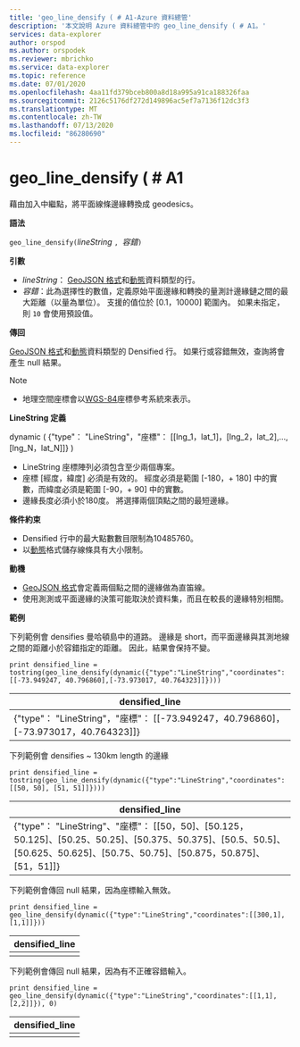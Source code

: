 ```yaml
---
title: 'geo_line_densify ( # A1-Azure 資料總管'
description: '本文說明 Azure 資料總管中的 geo_line_densify ( # A1。'
services: data-explorer
author: orspod
ms.author: orspodek
ms.reviewer: mbrichko
ms.service: data-explorer
ms.topic: reference
ms.date: 07/01/2020
ms.openlocfilehash: 4aa11fd379bceb800a8d18a995a91ca188326faa
ms.sourcegitcommit: 2126c5176df272d149896ac5ef7a7136f12dc3f3
ms.translationtype: MT
ms.contentlocale: zh-TW
ms.lasthandoff: 07/13/2020
ms.locfileid: "86280690"
---
```

# <a name="geo_line_densify"></a>geo_line_densify ( # A1

藉由加入中繼點，將平面線條邊緣轉換成 geodesics。

**語法**

`geo_line_densify(`*lineString* `, `*容錯*`)`

**引數**

* *lineString*： [GeoJSON 格式](https://tools.ietf.org/html/rfc7946)和[動態](./scalar-data-types/dynamic.md)資料類型的行。
* *容錯*：此為選擇性的數值，定義原始平面邊緣和轉換的量測計邊緣鏈之間的最大距離（以量為單位）。 支援的值位於 [0.1，10000] 範圍內。 如果未指定，則 `10` 會使用預設值。

**傳回**

[GeoJSON 格式](https://tools.ietf.org/html/rfc7946)和[動態](./scalar-data-types/dynamic.md)資料類型的 Densified 行。 如果行或容錯無效，查詢將會產生 null 結果。

> [!NOTE]
> * 地理空間座標會以[WGS-84](https://earth-info.nga.mil/GandG/update/index.php?action=home)座標參考系統來表示。

**LineString 定義**

dynamic ( {"type"： "LineString"，"座標"： [[lng_1，lat_1]，[lng_2，lat_2],..., [lng_N，lat_N]]} ) 

* LineString 座標陣列必須包含至少兩個專案。
* 座標 [經度，緯度] 必須是有效的。 經度必須是範圍 [-180，+ 180] 中的實數，而緯度必須是範圍 [-90，+ 90] 中的實數。
* 邊緣長度必須小於180度。 將選擇兩個頂點之間的最短邊緣。

**條件約束**

* Densified 行中的最大點數數目限制為10485760。
* 以[動態](./scalar-data-types/dynamic.md)格式儲存線條具有大小限制。

**動機**

* [GeoJSON 格式](https://tools.ietf.org/html/rfc7946)會定義兩個點之間的邊緣做為直笛線。
* 使用測測或平面邊緣的決策可能取決於資料集，而且在較長的邊緣特別相關。

**範例**

下列範例會 densifies 曼哈頓島中的道路。 邊緣是 short，而平面邊緣與其測地線之間的距離小於容錯指定的距離。 因此，結果會保持不變。

```kusto
print densified_line = tostring(geo_line_densify(dynamic({"type":"LineString","coordinates":[[-73.949247, 40.796860],[-73.973017, 40.764323]]})))
```

|densified_line|
|---|
|{"type"： "LineString"，"座標"： [[-73.949247，40.796860]，[-73.973017，40.764323]]}|

下列範例會 densifies ~ 130km length 的邊緣

```kusto
print densified_line = tostring(geo_line_densify(dynamic({"type":"LineString","coordinates":[[50, 50], [51, 51]]})))
```

|densified_line|
|---|
|{"type"： "LineString"、"座標"： [[50，50]、[50.125，50.125]、[50.25、50.25]、[50.375、50.375]、[50.5、50.5]、[50.625、50.625]、[50.75、50.75]、[50.875，50.875]、[51，51]]}|

下列範例會傳回 null 結果，因為座標輸入無效。

```kusto
print densified_line = geo_line_densify(dynamic({"type":"LineString","coordinates":[[300,1],[1,1]]}))
```

|densified_line|
|---|
||

下列範例會傳回 null 結果，因為有不正確容錯輸入。

```kusto
print densified_line = geo_line_densify(dynamic({"type":"LineString","coordinates":[[1,1],[2,2]]}), 0)
```

|densified_line|
|---|
||
